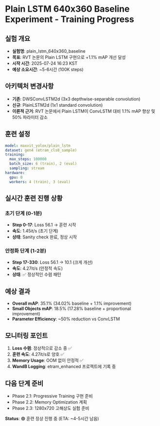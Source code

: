 # Plain LSTM 640x360 Baseline Experiment - Training Progress

## 실험 개요
- **실험명**: plain_lstm_640x360_baseline
- **목표**: RVT 논문의 Plain LSTM 구현으로 +1.1% mAP 개선 달성
- **시작 시간**: 2025-07-24 16:23 KST
- **예상 소요시간**: ~5-6시간 (100K steps)

## 아키텍처 변경사항
- **기존**: DWSConvLSTM2d (3x3 depthwise-separable convolution)
- **신규**: PlainLSTM2d (1x1 standard convolution)
- **이론적 근거**: RVT 논문에서 Plain LSTM이 ConvLSTM 대비 1.1% mAP 향상 및 50% 파라미터 감소

## 훈련 설정
```yaml
model: maxvit_yolox/plain_lstm
dataset: gen4 (etram_cls8_sample)
training:
  max_steps: 100000
  batch_size: 6 (train), 2 (eval)
  sampling: stream
hardware:
  gpu: 0
  workers: 4 (train), 3 (eval)
```

## 실시간 훈련 진행 상황

### 초기 단계 (0-1분)
- **Step 0-17**: Loss 56.1 → 훈련 시작
- **속도**: 1.45it/s (초기 단계)
- **상태**: Sanity check 완료, 정상 시작

### 안정화 단계 (1-2분)
- **Step 17-330**: Loss 56.1 → 10.1 (크게 개선)
- **속도**: 4.27it/s (안정적 속도)
- **상태**: ✅ 정상적인 수렴 패턴

## 예상 결과
- **Overall mAP**: 35.1% (34.02% baseline + 1.1% improvement)
- **Small Objects mAP**: 18.5% (17.28% baseline + proportional improvement)
- **Parameter Efficiency**: ~50% reduction vs ConvLSTM

## 모니터링 포인트
1. **Loss 수렴**: 정상적으로 감소 중 ✅
2. **훈련 속도**: 4.27it/s로 양호 ✅
3. **Memory Usage**: OOM 없이 안정적 ✅
4. **WandB Logging**: etram_enhanced 프로젝트에 기록 중

## 다음 단계 준비
- Phase 2.1: Progressive Training 구현 준비
- Phase 2.2: Memory Optimization 계획
- Phase 2.3: 1280x720 고해상도 실험 준비

**Status**: 🟢 훈련 정상 진행 중 (ETA: ~4-5시간 남음)